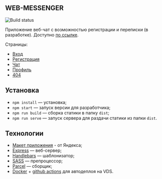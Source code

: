 ## WEB-MESSENGER

![Build status](https://github.com/aleksandr-loskutov/middle.messenger.praktikum.yandex/actions/workflows/docker-deploy.yml/badge.svg)

Приложение веб-чат с возможностью регистрации и переписки (в разработке).
Доступно [по ссылке](http://aleksandrl.ru:1501/chat).

Страницы:

- [Вход](http://aleksandrl.ru:1501/)
- [Регистрация](http://aleksandrl.ru:1501/register)
- [Чат](http://aleksandrl.ru:1501/chat)
- [Профиль](http://aleksandrl.ru:1501/profile)
- [404](http://aleksandrl.ru:1501/404)

## Установка

- `npm install` — установка;
- `npm start` — запуск версии для разработчика;
- `npm run build` — сборка статики в папку `dist`;
- `npm run serve` — запуск сервера для раздачи статики из папки `dist`.

## Технологии

- [Макет приложения](https://www.figma.com/file/jF5fFFzgGOxQeB4CmKWTiE/Chat_external_link?node-id=0%3A1) - от Яндекса;
- [Express](http://expressjs.com/) — веб-сервер;
- [Handlebars](http://handlebarsjs.com/) — шаблонизатор;
- [SASS](https://sass-lang.com/) — препроцессор;
- [Parcel](https://parceljs.org/) — сборщик;
- [Docker](https://www.docker.com/) + [github actions](https://github.com/features/actions) для автодеплоя на VDS.
